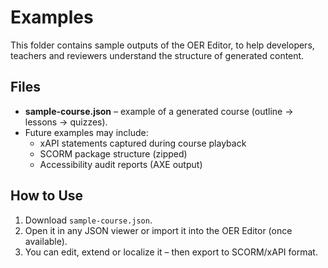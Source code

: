 # Examples

This folder contains sample outputs of the OER Editor, to help developers, teachers and reviewers understand the structure of generated content.

## Files

- **sample-course.json** – example of a generated course (outline → lessons → quizzes).
- Future examples may include:
  - xAPI statements captured during course playback
  - SCORM package structure (zipped)
  - Accessibility audit reports (AXE output)

## How to Use

1. Download `sample-course.json`.
2. Open it in any JSON viewer or import it into the OER Editor (once available).
3. You can edit, extend or localize it – then export to SCORM/xAPI format.
